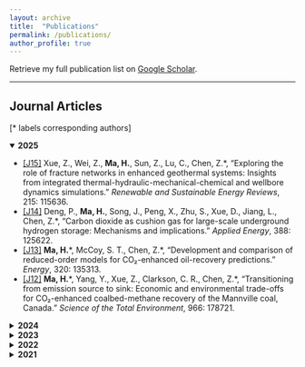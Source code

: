```yaml
---
layout: archive
title:  "Publications"
permalink: /publications/
author_profile: true
---
```


Retrieve my full publication list on
[Google Scholar](https://scholar.google.ca/citations?user=AcM1KMkAAAAJ&hl=en).

---

## Journal Articles
[* labels corresponding authors]
<details class="pub-year" open>
  <summary><strong>2025</strong></summary>
  <ul>
    <li>
      <a href="{{ '/files/J15.pdf' | relative_url }}"
         target="_blank" rel="noopener">[J15]</a>
      Xue, Z., Wei, Z., <strong>Ma, H.</strong>, Sun, Z., Lu, C., Chen, Z.*,  
      “Exploring the role of fracture networks in enhanced geothermal systems: Insights from integrated thermal-hydraulic-mechanical-chemical and wellbore dynamics simulations.” <em>Renewable and Sustainable Energy Reviews</em>, 215: 115636.
    </li>
    <li>
      <a href="{{ '/files/J14.pdf' | relative_url }}"
         target="_blank" rel="noopener">[J14]</a>
      Deng, P., <strong>Ma, H.</strong>, Song, J., Peng, X., Zhu, S., Xue, D., Jiang, L., Chen, Z.*,  
      “Carbon dioxide as cushion gas for large-scale underground hydrogen storage: Mechanisms and implications.” <em>Applied Energy</em>, 388: 125622.
    </li>
    <li>
      <a href="{{ '/files/J13.pdf' | relative_url }}"
         target="_blank" rel="noopener">[J13]</a>
      <strong>Ma, H.</strong>*, McCoy, S. T., Chen, Z.*,  
      “Development and comparison of reduced-order models for CO₂-enhanced oil-recovery predictions.” <em>Energy</em>, 320: 135313.
    </li>
    <li>
      <a href="{{ '/files/J12.pdf' | relative_url }}"
         target="_blank" rel="noopener">[J12]</a>
      <strong>Ma, H.</strong>*, Yang, Y., Xue, Z., Clarkson, C. R., Chen, Z.*,  
      “Transitioning from emission source to sink: Economic and environmental trade-offs for CO₂-enhanced coalbed-methane recovery of the Mannville coal, Canada.” <em>Science of the Total Environment</em>, 966: 178721.
    </li>
  </ul>
</details>

<details class="pub-year">
  <summary><strong>2024</strong></summary>
  <ul>
    <li>
      <a href="{{ '/files/J11.pdf' | relative_url }}"
         target="_blank" rel="noopener">[J11]</a>
      Xue, Z., Zhang, Y., <strong>Ma, H.</strong>*, Lu, Y., Zhang, K., Wei, Y., Wang, M., Wu, W., Chai, M., Sun, Z., Chen, Z.*,  
      “A combined neural-network forecasting approach for CO₂-enhanced shale-gas recovery.” <em>SPE Journal</em>, 29 (08): 4459–4470. SPE-219774-PA.
    </li>
    <li>
      <a href="{{ '/files/J10.pdf' | relative_url }}"
         target="_blank" rel="noopener">[J10]</a>
      Xue, Z., <strong>Ma, H.</strong>*, Sun, Z., Lu, C., Chen, Z.*,  
      “Technical analysis of a novel economically mixed CO₂–water enhanced-geothermal system.” <em>Journal of Cleaner Production</em>, 448: 141749.
    </li>
    <li>
      <a href="{{ '/files/J9.pdf' | relative_url }}"
         target="_blank" rel="noopener">[J9]</a>
      Xue, Z., <strong>Ma, H.</strong>, Wei, Y., Wu, W., Sun, Z., Chai, M., Zhang, C., Chen, Z.*,  
      “Integrated technological and economic feasibility comparisons of enhanced-geothermal systems associated with carbon storage.” <em>Applied Energy</em>, 359: 122757.
    </li>
    <li>
      <a href="{{ '/files/J8.pdf' | relative_url }}"
         target="_blank" rel="noopener">[J8]</a>
      Yang, Y., Liu, S.*, <strong>Ma, H.</strong>,  
      “Impact of unrecovered gas reserve on methane emissions from abandoned shale-gas wells.” <em>Science of the Total Environment</em>, 913: 169750.
    </li>
  </ul>
</details>

<details class="pub-year">
  <summary><strong>2023</strong></summary>
  <ul>
    <li>
      <a href="{{ '/files/J7.pdf' | relative_url }}"
         target="_blank" rel="noopener">[J7]</a>
      Deng, P., Chen, Z.*, Peng, X., Wang, J., Zhu, S., <strong>Ma, H.</strong>, Wu, Z.,  
      “Optimized lower-pressure limit for condensate underground-gas storage using a dynamic pseudo-component model.” <em>Energy</em>, 285: 129505.
    </li>
    <li>
      <a href="{{ '/files/J6.pdf' | relative_url }}"
         target="_blank" rel="noopener">[J6]</a>
      Xue, Z., Zhang, K., Zhang, C., <strong>Ma, H.</strong>, Chen, Z.*,  
      “Comparative data-driven enhanced-geothermal-systems forecasting models: A case study of the Qiabuqia field, China.” <em>Energy</em>, 280: 128255.
    </li>
    <li>
      <a href="{{ '/files/J5.pdf' | relative_url }}"
         target="_blank" rel="noopener">[J5]</a>
      Xue, Z., Yao, S., <strong>Ma, H.</strong>, Zhang, C., Zhang, K., Chen, Z.*,  
      “Thermo-economic optimization of an enhanced-geothermal system based on machine-learning and differential-evolution algorithms.” <em>Fuel</em>, 340: 127569.
    </li>
    <li>
      <a href="{{ '/files/J4.pdf' | relative_url }}"
         target="_blank" rel="noopener">[J4]</a>
      <strong>Ma, H.</strong>, Sun, Z., Xue, Z., Zhang, C., Chen, Z.*,  
      “A systematic review of the hydrogen supply chain in the energy transition.” <em>Frontiers in Energy</em>, 17: 102–122.
    </li>
  </ul>
</details>

<details class="pub-year">
  <summary><strong>2022</strong></summary>
  <ul>
    <li>
      <a href="{{ '/files/J3.pdf' | relative_url }}"
         target="_blank" rel="noopener">[J3]</a>
      <strong>Ma, H.</strong>, Yang, Y.*, Zhang, Y., Li, Z., Zhang, K., Xue, Z., Zhan, J., Chen, Z.*,  
      “Optimized schemes of enhanced shale-gas recovery by CO₂–N₂ mixtures associated with CO₂ sequestration.” <em>Energy Conversion and Management</em>, 268: 116062.
    </li>
    <li>
      <a href="{{ '/files/J2.pdf' | relative_url }}"
         target="_blank" rel="noopener">[J2]</a>
      <strong>Ma, H.</strong>, Yang, Y.*, Chen, Z.*,  
      “Numerical simulation of bitumen recovery via supercritical-water injection with in-situ upgrading.” <em>Fuel</em>, 313: 122708.
    </li>
  </ul>
</details>

<details class="pub-year">
  <summary><strong>2021</strong></summary>
  <ul>
    <li>
      <a href="{{ '/files/J1.pdf' | relative_url }}"
         target="_blank" rel="noopener">[J1]</a>
      <strong>Ma, H.</strong>, Chen, S., Xue, D., Chen, Y., Chen, Z.*,  
      “Outlook for the coal industry and new coal-production technologies.” <em>Advances in Geo-Energy Research</em>, 5 (2): 119-120.
    </li>
  </ul>
</details>

<script>
/* Keep only one year open at a time */
document.addEventListener('DOMContentLoaded', () => {
  const years = document.querySelectorAll('details.pub-year');
  years.forEach((y) => {
    y.addEventListener('toggle', () => {
      if (y.open) {
        years.forEach((o) => { if (o !== y) o.open = false; });
      }
    });
  });
});
</script>
